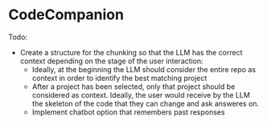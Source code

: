 # CodeCompanion

Todo:
- Create a structure for the chunking so that the LLM has the correct context depending on the stage of the user interaction:
  - Ideally, at the beginning the LLM should consider the entire repo as context in order to identify the best matching project
  - After a project has been selected, only that project should be considered as context. Ideally, the user would receive by the LLM the skeleton of the code that they can change and ask answeres on.
  - Implement chatbot option that remembers past responses
